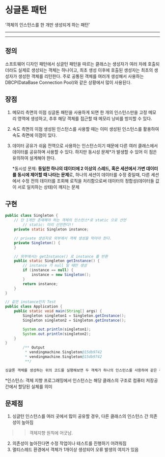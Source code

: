 # 싱글톤 패턴

‘객체의 인스턴스를 한 개만 생성되게 하는 패턴’

---

---

## 정의

 소프트웨어 디자인 패턴에서 싱글턴 패턴을 따르는 클래스는 생성자가 여러 차례 호출되더라도 실제로 생성되는 객체는 하나이고, 최초 생성 이후에 호출된 생성자는 최초의 생성자가 생성한 객체를 리턴한다. 주로 공통된 객체를 여러개 생성해서 사용하는 DBCP(DataBase Connection Pool)와 같은 상황에서 많이 사용된다.

## 장점

1. 메모리 측면의 이점
싱글톤 패턴을 사용하게 되면 한 개의 인스턴스만을 고정 메모리 영역에 생성하고, 추후 해당 객체를 접근할 때 메모리 낭비를 방지할 수 있다.
2. 속도 측면의 이점
생성된 인스턴스를 사용할 때는 이미 생성된 인스턴스를 활용하여 속도 측면에 이점이 있다.
3. 데이터 공유가 쉬움
전역으로 사용하는 인스턴스이기 때문에 다른 여러 클래스에서 데이터를 공유하며 사용할 수 있다. 하지만 동시성 문제*가 발생할 수 있어 이 점은 유의하여 설계해야 한다.
    
      *동시성 문제: **동일한 하나의 데이터에 2 이상의 스레드, 혹은 세션에서 가변 데이터를 동시에 제어할 때 나타는 문제**로, 하나의 세션이 데이터를 수정 중일때, 다른 세션에서 수정 전의 데이터를 조회해 로직을 처리함으로써 데이터의 정합성(데이터들 값이 서로 일치하는 상태)이 깨지는 문제
    

## 구현

```java
public class Singleton {
    // 단 1개만 존재해야 하는 객체의 인스턴스*로 static 으로 선언
		// static: 미리 선언한다!!
    private static Singleton instance;

    // private 생성자로 외부에서 객체 생성을 막아야 한다.
    private Singleton() {
    }

    // 외부에서는 getInstance() 로 instance 를 반환
    public static Singleton getInstance() {
        // instance 가 null 일 때만 생성
        if (instance == null) {
            instance = new Singleton();
        }
        return instance;
    }
}

// 같은 instance인지 Test
public class Application {
    public static void main(String[] args) {
        Singleton singleton1 = Singleton.getInstance();
        Singleton singleton2 = Singleton.getInstance();

        System.out.println(singleton1);
        System.out.println(singleton2);
    }
}
        /** Output
         * vendingmachine.Singleton@15db9742
         * vendingmachine.Singleton@15db9742
         **/

싱글톤 객체를 생성하는 위의 코드를 실행해보면 두 객체가 하나의 인스턴스를 사용하여 같은 주소 값을 출력하는 것을 확인할 수 있습니다.
```

*인스턴스: 객체 지향 프로그래밍에서 인스턴스는 해당 클래스의 구조로 컴퓨터 저장공간에서 할당된 실체를 의미

## 문제점

1. 싱글턴 인스턴스를 여러 곳에서 많이 공유할 경우, 다른 클래스의 인스턴스 간 의존성이 높아짐 
>> 객체지향 원칙에 어긋남.
2. 의존성이 높아진다면 수정 작업이나 테스트를 진행하기 어려워짐
3. 멀티스레드 환경에서 객체가 1개이상 생성되어 오류 발생의 여지가 있음
